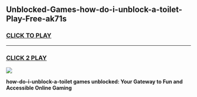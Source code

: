 
## Unblocked-Games-how-do-i-unblock-a-toilet-Play-Free-ak71s
<h3>
<a href="https://premium76.site?title=how-do-i-unblock-a-toilet&ref=23A">CLICK TO PLAY</a></h3>
<hr>

<h3>
<a href="https://premium76.site?title=how-do-i-unblock-a-toilet&ref=23A">CLICK 2 PLAY</a>
  
</h3>

<a href="https://premium76.site?title=how-do-i-unblock-a-toilet&ref=23A"><img src="https://clearcache.store/games.png"></a>


**how-do-i-unblock-a-toilet games unblocked: Your Gateway to Fun and Accessible Online Gaming**
